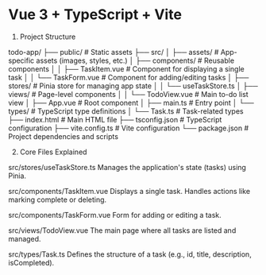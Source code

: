 # Vue 3 + TypeScript + Vite
1. Project Structure

todo-app/
├── public/            # Static assets
├── src/
│   ├── assets/        # App-specific assets (images, styles, etc.)
│   ├── components/    # Reusable components
│   │   ├── TaskItem.vue  # Component for displaying a single task
│   │   └── TaskForm.vue  # Component for adding/editing tasks
│   ├── stores/        # Pinia store for managing app state
│   │   └── useTaskStore.ts
│   ├── views/         # Page-level components
│   │   └── TodoView.vue  # Main to-do list view
│   ├── App.vue        # Root component
│   ├── main.ts        # Entry point
│   └── types/         # TypeScript type definitions
│       └── Task.ts    # Task-related types
├── index.html         # Main HTML file
├── tsconfig.json      # TypeScript configuration
├── vite.config.ts     # Vite configuration
└── package.json       # Project dependencies and scripts


2. Core Files Explained

src/stores/useTaskStore.ts
Manages the application's state (tasks) using Pinia.

src/components/TaskItem.vue
Displays a single task. Handles actions like marking complete or deleting.

src/components/TaskForm.vue
Form for adding or editing a task.

src/views/TodoView.vue
The main page where all tasks are listed and managed.

src/types/Task.ts
Defines the structure of a task (e.g., id, title, description, isCompleted).

